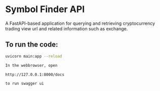# Symbol Finder API

A FastAPI-based application for querying and retrieving cryptocurrency trading view url and related information such as exchange.


## To run the code:

```bash
uvicorn main:app --reload

In the webbrowser, open 

http://127.0.0.1:8000/docs

to run swagger ui
